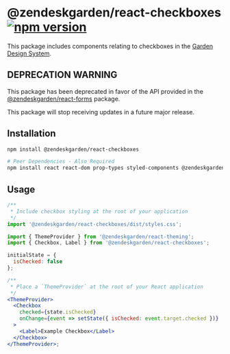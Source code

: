# @zendeskgarden/react-checkboxes [![npm version](https://img.shields.io/npm/v/@zendeskgarden/react-checkboxes.svg?style=flat-square)](https://www.npmjs.com/package/@zendeskgarden/react-checkboxes)

This package includes components relating to checkboxes in the
[Garden Design System](https://zendeskgarden.github.io/).

## DEPRECATION WARNING

This package has been deprecated in favor of the API provided in the
[@zendeskgarden/react-forms](https://garden.zendesk.com/react-components/forms/) package.

This package will stop receiving updates in a future major release.

## Installation

```sh
npm install @zendeskgarden/react-checkboxes

# Peer Dependencies - Also Required
npm install react react-dom prop-types styled-components @zendeskgarden/react-theming
```

## Usage

```jsx static
/**
 * Include checkbox styling at the root of your application
 */
import '@zendeskgarden/react-checkboxes/dist/styles.css';

import { ThemeProvider } from '@zendeskgarden/react-theming';
import { Checkbox, Label } from '@zendeskgarden/react-checkboxes';

initialState = {
  isChecked: false
};

/**
 * Place a `ThemeProvider` at the root of your React application
 */
<ThemeProvider>
  <Checkbox
    checked={state.isChecked}
    onChange={event => setState({ isChecked: event.target.checked })}
  >
    <Label>Example Checkbox</Label>
  </Checkbox>
</ThemeProvider>;
```
